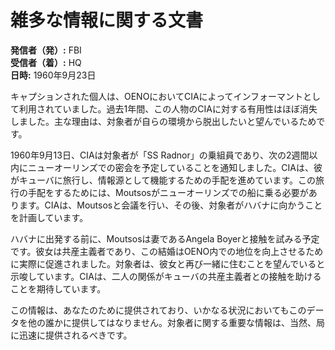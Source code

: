 # 雑多な情報に関する文書

**発信者（発）:** FBI  
**受信者（着）:** HQ  
**日時:** 1960年9月23日  

キャプションされた個人は、OENOにおいてCIAによってインフォーマントとして利用されていました。過去1年間、この人物のCIAに対する有用性はほぼ消失しました。主な理由は、対象者が自らの環境から脱出したいと望んでいるためです。

1960年9月13日、CIAは対象者が「SS Radnor」の乗組員であり、次の2週間以内にニューオーリンズでの密会を予定していることを通知しました。CIAは、彼がキューバに旅行し、情報源として機能するための手配を進めています。この旅行の手配をするためには、Moutsosがニューオーリンズでの船に乗る必要があります。CIAは、Moutsosと会議を行い、その後、対象者がハバナに向かうことを計画しています。

ハバナに出発する前に、Moutsosは妻であるAngela Boyerと接触を試みる予定です。彼女は共産主義者であり、この結婚はOENO内での地位を向上させるために実際に促進されました。対象者は、彼女と再び一緒に住むことを望んでいると示唆しています。CIAは、二人の関係がキューバの共産主義者との接触を助けることを期待しています。

この情報は、あなたのために提供されており、いかなる状況においてもこのデータを他の誰かに提供してはなりません。対象者に関する重要な情報は、当然、局に迅速に提供されるべきです。